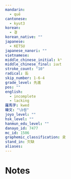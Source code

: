```yaml
---
mandarin:
  - quē
cantonese:
  - kyut3
korean:
  - 결
korean_native: ""
japanese:
  - KETSU
japanese_nanori: ""
vietnamese:
middle_chinese_initial: kʰ
middle_chinese_final: iuᴇt
stroke_count: "10"
radical: 缶
skip_number: 1-6-4
grade_level: 先進
pos: ""
english:
  - incomplete
  - lacking
羅馬字: kwed
韓文: "\b퀃"
joyo_level: ""
hsk_level: ""
hanmun_edu_level: ""
danayo_id: 7477
mc_id: 1506
graphemic_classification: 叏
stand_in: 欠缺
aliases:
---
```


# Notes
